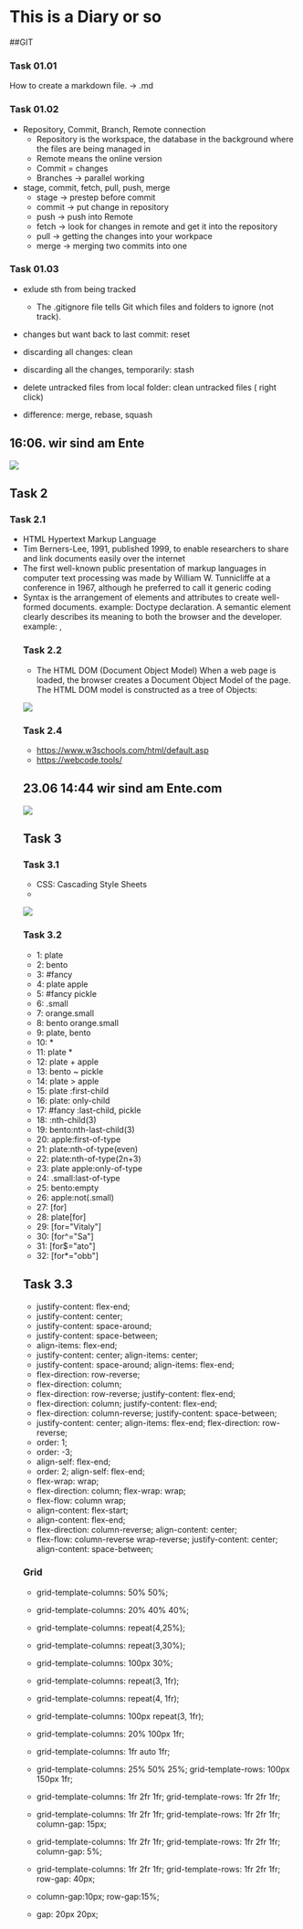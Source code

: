 # This is a Diary or so

##GIT

### Task 01.01
How to create a markdown file. -> .md


### Task 01.02
* Repository, Commit, Branch, Remote connection
  * Repository is the workspace, the database in the background where the files are being managed in
  * Remote means the online version
  * Commit = changes
  * Branches -> parallel working
* stage, commit, fetch, pull, push, merge
  * stage -> prestep before commit
  * commit -> put change in repository
  * push -> push into Remote
  * fetch -> look for changes in remote and get it into the repository
  * pull -> getting the changes into your workpace
  * merge -> merging two commits into one
 
### Task 01.03
* exlude sth from being tracked
    * The .gitignore file tells Git which files and folders to ignore (not track).
 
* changes but want back to last commit: reset
* discarding all changes: clean
* discarding all the changes, temporarily: stash
  
* delete untracked files from local folder: clean untracked files ( right click)
* difference: merge, rebase, squash

## 16:06. wir sind am Ente
![](/Hello/ente.jpg)






## Task 2

### Task 2.1
* HTML Hypertext Markup Language
* Tim Berners-Lee, 1991, published 1999, to enable researchers to share and link documents easily over the internet
* The first well-known public presentation of markup languages in computer text processing was made by William W. Tunnicliffe at a conference in 1967, although he preferred to call it generic coding
* Syntax is the arrangement of elements and attributes to create well-formed documents. example: Doctype declaration. 
  A semantic element clearly describes its meaning to both the browser and the developer. example: <img>, <table>

### Task 2.2 
* The HTML DOM (Document Object Model) When a web page is loaded, the browser creates a Document Object Model of the page. The HTML DOM model is constructed as a tree of Objects:

![](/Hello/DOM.gif)

### Task 2.4
* https://www.w3schools.com/html/default.asp
* https://webcode.tools/


## 23.06 14:44 wir sind am Ente.com
![](/Hello/ente.jpg)

## Task 3

### Task 3.1

* CSS: Cascading Style Sheets
* 

![](/task3.1.png)

### Task 3.2



* 1: plate
* 2: bento
* 3: #fancy
* 4: plate apple
* 5: #fancy pickle
* 6: .small
* 7: orange.small
* 8: bento orange.small
* 9: plate, bento
* 10: *
* 11: plate *
* 12: plate + apple
* 13: bento ~ pickle
* 14: plate > apple
* 15: plate :first-child
* 16: plate: only-child
* 17: #fancy :last-child, pickle
* 18: :nth-child(3)
* 19: bento:nth-last-child(3)
* 20: apple:first-of-type
* 21: plate:nth-of-type(even)
* 22: plate:nth-of-type(2n+3)
* 23: plate apple:only-of-type
* 24: .small:last-of-type
* 25: bento:empty
* 26: apple:not(.small)
* 27: \[for\]
* 28: plate\[for\]
* 29: \[for="Vitaly"\]
* 30: \[for^="Sa"\]
* 31: \[for$="ato"\]
* 32: \[for*="obb"\]

## Task 3.3

* justify-content: flex-end;
* justify-content: center;
* justify-content: space-around;
* justify-content: space-between;
* align-items: flex-end;
* justify-content: center; align-items: center;
* justify-content: space-around; align-items: flex-end;
* flex-direction: row-reverse;
* flex-direction: column;
* flex-direction: row-reverse; justify-content: flex-end;
* flex-direction: column; justify-content: flex-end;
* flex-direction: column-reverse; justify-content: space-between;
* justify-content: center; align-items: flex-end; flex-direction: row-reverse;
* order: 1;
* order: -3;
* align-self: flex-end;
* order: 2; align-self: flex-end;
* flex-wrap: wrap;
* flex-direction: column; flex-wrap: wrap;
* flex-flow: column wrap;
* align-content: flex-start;
* align-content: flex-end;
* flex-direction: column-reverse; align-content: center;
* flex-flow: column-reverse wrap-reverse; justify-content: center; align-content: space-between;

### Grid

* grid-template-columns: 50% 50%;
* grid-template-columns: 20% 40% 40%;
* grid-template-columns: repeat(4,25%);
* grid-template-columns: repeat(3,30%);
* grid-template-columns: 100px 30%;
* grid-template-columns: repeat(3, 1fr);
* grid-template-columns: repeat(4, 1fr);
* grid-template-columns: 100px repeat(3, 1fr);
* grid-template-columns: 20% 100px 1fr;
* grid-template-columns: 1fr auto 1fr;
  
* grid-template-columns: 25% 50% 25%; grid-template-rows: 100px 150px 1fr;
  
* grid-template-columns: 1fr 2fr 1fr; grid-template-rows: 1fr 2fr 1fr;
  
* grid-template-columns: 1fr 2fr 1fr; grid-template-rows: 1fr 2fr 1fr; column-gap: 15px;

* grid-template-columns: 1fr 2fr 1fr; grid-template-rows: 1fr 2fr 1fr; column-gap: 5%;

* grid-template-columns: 1fr 2fr 1fr; grid-template-rows: 1fr 2fr 1fr; row-gap: 40px;

* column-gap:10px; row-gap:15%;

* gap: 20px 20px;
  
